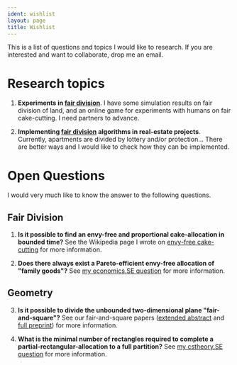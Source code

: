 ```yaml
---
ident: wishlist
layout: page
title: Wishlist
---
```

This is a list of questions and topics I would like to research.
If you are interested and want to collaborate, drop me an email.

# Research topics

1. **Experiments in [fair division][1]**. I have some simulation results on fair division of land, 
and an online game for experiments with humans on fair cake-cutting. I need partners to 
advance.

2. **Implementing [fair division][1] algorithms in real-estate projects**. 
Currently, apartments are divided by lottery and/or protection... There are 
better ways and I would like to check how they can be implemented.

# Open Questions
I would very much like to know the answer to the following questions.

## Fair Division

1. **Is it possible to find an envy-free and proportional cake-allocation in bounded time?** 
See the Wikipedia page I wrote on [envy-free cake-cutting](https://en.wikipedia.org/wiki/Envy-free_cake-cutting) for more information.

2. **Does there always exist a Pareto-efficient envy-free allocation of "family goods"?**
See [my economics.SE question](http://economics.stackexchange.com/q/9916) for more information.

## Geometry

3. **Is it possible to divide the unbounded two-dimensional plane "fair-and-square"?** 
See our fair-and-square papers ([extended abstract](http://erelsgl.github.io/publications/fairness/FairAndSquare-EuroCG-16.pdf) and [full preprint](http://arxiv.org/abs/1510.03170)) for more information.

4. **What is the minimal number of rectangles required to complete a partial-rectangular-allocation to a full partition?**
See [my cstheory.SE question](http://cstheory.stackexchange.com/q/33744) for more information.

[1]: {{site.baseurl}}/topics/{{page.lang}}/fairness
